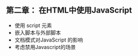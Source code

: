 ## 第二章： 在HTML中使用JavaScript

* 使用 script 元素
* 嵌入脚本与外部脚本</li>
* 文档模式对JavaScript 的影响
* 考虑禁用Javascript的场景

